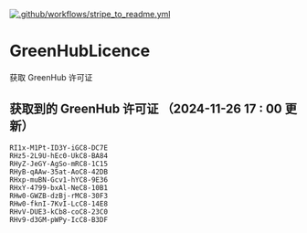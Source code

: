 [![.github/workflows/stripe_to_readme.yml](https://github.com/zjx-kimi/GreenHubLicence/actions/workflows/stripe_to_readme.yml/badge.svg)](https://github.com/zjx-kimi/GreenHubLicence/actions/workflows/stripe_to_readme.yml)
# GreenHubLicence
获取 GreenHub 许可证
## 获取到的 GreenHub 许可证 （2024-11-26 17 : 00 更新）
```
RI1x-M1Pt-ID3Y-iGC8-DC7E
RHz5-2L9U-hEc0-UkC8-BA84
RHyZ-JeGY-AgSo-mRC8-1C15
RHyB-qAAw-35at-AoC8-42DB
RHxp-muBN-Gcv1-hYC8-9E36
RHxY-4799-bxAl-NeC8-10B1
RHw0-GWZB-dzBj-rMC8-30F3
RHw0-fknI-7KvI-LcC8-14E8
RHvV-DUE3-kCb8-coC8-23C0
RHv9-d3GM-pWPy-IcC8-B3DF
```
